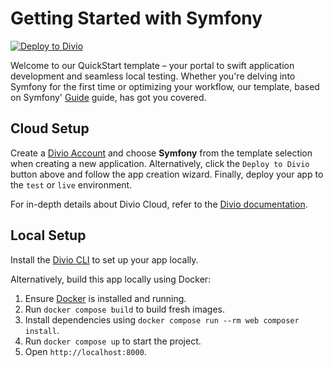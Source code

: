 # Getting Started with Symfony

[![Deploy to Divio](https://docs.divio.com/deploy-to-divio.svg)](https://control.divio.com/app/new/?template_url=https://github.com/divio/getting-started-with-symfony/archive/refs/heads/main.zip)

Welcome to our QuickStart template – your portal to swift application development and seamless local testing. Whether you're delving into Symfony for the first time or optimizing your workflow, our template, based on Symfony' [Guide](https://symfony.com/doc/current/setup.html) guide, has got you covered.

## Cloud Setup

Create a [Divio Account](https://control.divio.com/) and choose **Symfony** from the template selection when creating a new application. Alternatively, click the `Deploy to Divio` button above and follow the app creation wizard. Finally, deploy your app to the `test` or `live` environment.

For in-depth details about Divio Cloud, refer to the [Divio documentation](https://docs.divio.com/introduction/).

## Local Setup

Install the [Divio CLI](https://github.com/divio/divio-cli) to set up your app locally.

Alternatively, build this app locally using Docker:

1. Ensure [Docker](https://docs.docker.com/get-docker/) is installed and running.
2. Run `docker compose build` to build fresh images.
3. Install dependencies using `docker compose run --rm web composer install`.
4. Run `docker compose up` to start the project.
5. Open `http://localhost:8000`.
